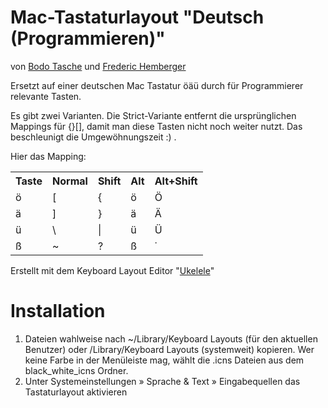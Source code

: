 # Mac-Tastaturlayout "Deutsch (Programmieren)"

von [Bodo Tasche](http://www.bitboxer.de) und [Frederic Hemberger](http://frederic-hemberger.de)

Ersetzt auf einer deutschen Mac Tastatur öäü durch für Programmierer
relevante Tasten.

Es gibt zwei Varianten. Die Strict-Variante entfernt die ursprünglichen
Mappings für {}[], damit man diese Tasten nicht noch weiter nutzt. Das
beschleunigt die Umgewöhnungszeit :) .

Hier das Mapping:

<table>
  <tr>
    <th>Taste</th>
    <th>Normal</th>
    <th>Shift</th>
    <th>Alt</th>
    <th>Alt+Shift</th>
  </tr>
  <tr>
    <td>ö</td>
    <td>[</td>
    <td>{</td>
    <td>ö</td>
    <td>Ö</td>
  </tr>
  <tr>
    <td>ä</td>
    <td>]</td>
    <td>}</td>
    <td>ä</td>
    <td>Ä</td>
  </tr>
  <tr>
    <td>ü</td>
    <td>\</td>
    <td>|</td>
    <td>ü</td>
    <td>Ü</td>
  </tr>
  <tr>
    <td>ß</td>
    <td>~</td>
    <td>?</td>
    <td>ß</td>
    <td>˙</td>
  </tr>


</table>

Erstellt mit dem Keyboard Layout Editor "[Ukelele](http://scripts.sil.org/ukelele)"

# Installation

1. Dateien wahlweise nach
   ~/Library/Keyboard Layouts (für den aktuellen Benutzer) oder
   /Library/Keyboard Layouts (systemweit) kopieren. Wer keine Farbe in der
   Menüleiste mag, wählt die .icns Dateien aus dem black\_white\_icns Ordner.
2. Unter Systemeinstellungen » Sprache & Text » Eingabequellen das Tastaturlayout aktivieren
